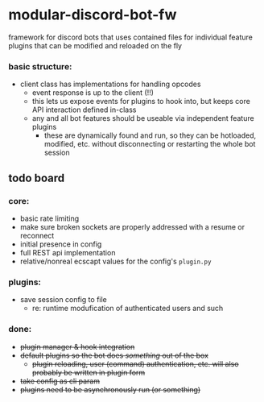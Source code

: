 # modular-discord-bot-fw
framework for discord bots that uses contained files for individual feature plugins that can be modified and reloaded on the fly

### basic structure:
* client class has implementations for handling opcodes
    * event response is up to the client (!!)
    * this lets us expose events for plugins to hook into, but keeps core API interaction defined in-class
    * any and all bot features should be useable via independent feature plugins
        * these are dynamically found and run, so they can be hotloaded, modified, etc. without disconnecting or restarting the whole bot session

## todo board

### core:
* basic rate limiting
* make sure broken sockets are properly addressed with a resume or reconnect
* initial presence in config
* full REST api implementation
* relative/nonreal ecscapt values for the config's `plugin.py`


### plugins:
* save session config to file
    * re: runtime modufication of authenticated users and such

### done:
* ~~plugin manager & hook integration~~
* ~~default plugins so the bot does _something_ out of the box~~
    * ~~plugin reloading, user (command) authentication, etc. will also probably be written in plugin form~~
* ~~take config as cli param~~
* ~~plugins need to be asynchronously run (or something)~~